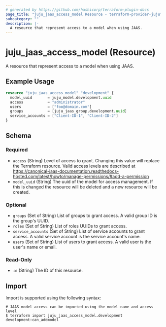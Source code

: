 ```yaml
---
# generated by https://github.com/hashicorp/terraform-plugin-docs
page_title: "juju_jaas_access_model Resource - terraform-provider-juju"
subcategory: ""
description: |-
  A resource that represent access to a model when using JAAS.
---
```


# juju_jaas_access_model (Resource)

A resource that represent access to a model when using JAAS.

## Example Usage

```terraform
resource "juju_jaas_access_model" "development" {
  model_uuid       = juju_model.development.uuid
  access           = "administrator"
  users            = ["foo@domain.com"]
  groups           = [juju_jaas_group.development.uuid]
  service_accounts = ["Client-ID-1", "Client-ID-2"]
}
```

<!-- schema generated by tfplugindocs -->
## Schema

### Required

- `access` (String) Level of access to grant. Changing this value will replace the Terraform resource. Valid access levels are described at https://canonical-jaas-documentation.readthedocs-hosted.com/latest/howto/manage-permissions/#add-a-permission
- `model_uuid` (String) The uuid of the model for access management. If this is changed the resource will be deleted and a new resource will be created.

### Optional

- `groups` (Set of String) List of groups to grant access. A valid group ID is the group's UUID.
- `roles` (Set of String) List of roles UUIDs to grant access.
- `service_accounts` (Set of String) List of service accounts to grant access. A valid service account is the service account's name.
- `users` (Set of String) List of users to grant access. A valid user is the user's name or email.

### Read-Only

- `id` (String) The ID of this resource.

## Import

Import is supported using the following syntax:

```shell
# JAAS model access can be imported using the model name and access level
$ terraform import juju_jaas_access_model.development development:can_addmodel
```
